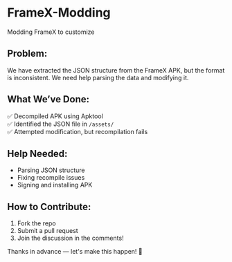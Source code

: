 # FrameX-Modding
Modding FrameX to customize
## Problem:
We have extracted the JSON structure from the FrameX APK, but the format is inconsistent. We need help parsing the data and modifying it.

## What We’ve Done:
✅ Decompiled APK using Apktool  
✅ Identified the JSON file in `/assets/`  
✅ Attempted modification, but recompilation fails  

## Help Needed:
- Parsing JSON structure  
- Fixing recompile issues  
- Signing and installing APK  

## How to Contribute:
1. Fork the repo  
2. Submit a pull request  
3. Join the discussion in the comments!  

Thanks in advance — let's make this happen! 🚀
